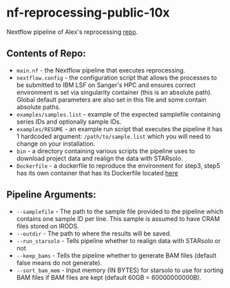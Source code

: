 # nf-reprocessing-public-10x
Nextflow pipeline of Alex's reprocessing [repo](https://github.com/cellgeni/reprocess_public_10x).

## Contents of Repo:
* `main.nf` - the Nextflow pipeline that executes reprocessing.
* `nextflow.config` - the configuration script that allows the processes to be submitted to IBM LSF on Sanger's HPC and ensures correct environment is set via singularity container (this is an absolute path). Global default parameters are also set in this file and some contain absolute paths.
* `examples/samples.list` - example of the expected samplefile containing series IDs and optionally sample IDs.
* `examples/RESUME` - an example run script that executes the pipeline it has 1 hardcoded argument: `/path/to/sample.list` which you will need to change on your installation. 
* `bin` - a directory containing various scripts the pipeline uses to download project data and realign the data with STARsolo.
* `Dockerfile` - a dockerfile to reproduce the environment for step3, step5 has its own container that has its Dockerfile located [here](https://github.com/cellgeni/STARsolo/blob/main/Dockerfile)

## Pipeline Arguments:
* `--samplefile` - The path to the sample file provided to the pipeline which contains one sample ID per line. This sample is assumed to have CRAM files stored on IRODS.
* `--outdir` - The path to where the results will be saved.
* `--run_starsolo` - Tells pipeline whether to realign data with STARsolo or not
* `--keep_bams` - Tells the pipeline whether to generate BAM files (default false means do not generate).
* `--sort_bam_mem` - Input memory (IN BYTES) for starsolo to use for sorting BAM files if BAM files are kept (default 60GB = 60000000000B).
